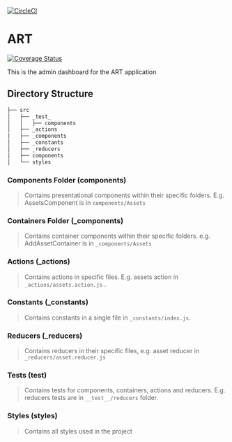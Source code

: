 [![CircleCI](https://circleci.com/gh/AndelaOSP/art-dashboard.svg?style=svg)](https://circleci.com/gh/AndelaOSP/art-dashboard)
# ART
[![Coverage Status](https://coveralls.io/repos/github/AndelaOSP/art-dashboard/badge.svg)](https://coveralls.io/github/AndelaOSP/art-dashboard)

This is the admin dashboard for the ART application

## Directory Structure
```bash
├── src
│   ├── _test_
│   │   ├── components
│   ├── _actions
│   ├── _components
│   ├── _constants
│   ├── _reducers
│   ├── components
│   └── styles
```
 ### Components Folder (components)
> Contains presentational components within their specific folders. E.g. AssetsComponent is in `components/Assets`
### Containers Folder (_components)
 > Contains container components within their specific folders. e.g. AddAssetContainer is in `_components/Assets`
 ### Actions (_actions)
 > Contains actions in specific files. E.g. assets action in `_actions/assets.action.js` .
 ### Constants (_constants)
 > Contains constants in a single file in `_constants/index.js`.
### Reducers (_reducers)
> Contains reducers in their specific files, e.g. asset reducer in `_reducers/asset.reducer.js`
### Tests (__test__)
> Contains tests for components, containers, actions and reducers. E.g. reducers tests are in `__test__/reducers` folder.
### Styles (styles)
> Contains all styles used in the project